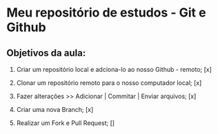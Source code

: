 # Meu repositório de estudos - Git e Github

## Objetivos da aula:

1. Criar um repositório local e adciona-lo ao nosso Github - remoto; [x]

2. Clonar um repositório remoto para o nosso computador local; [x]

3. Fazer alterações >> Adicionar | Commitar | Enviar arquivos; [x]

4. Criar uma nova Branch; [x]

5. Realizar um Fork e Pull Request; []